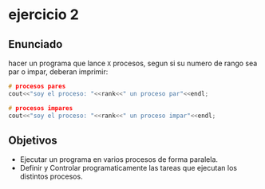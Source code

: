 # ejercicio 2

## Enunciado

hacer un programa que lance `X` procesos, segun si su numero de rango sea par o impar, deberan imprimir:

```c++
# procesos pares
cout<<"soy el proceso: "<<rank<<" un proceso par"<<endl;

# procesos impares
cout<<"soy el proceso: "<<rank<<" un proceso impar"<<endl;
```

## Objetivos

- Ejecutar un programa en varios procesos de forma paralela.
- Definir y Controlar programaticamente las tareas que ejecutan los distintos procesos. 
